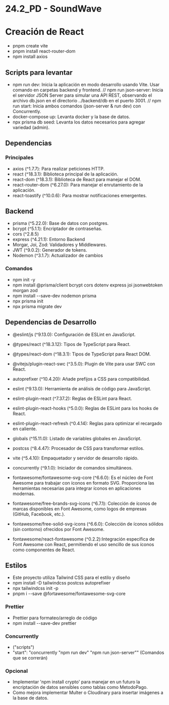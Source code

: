# 24.2_PD - SoundWave

# Creación de React
- pnpm create vite
- pnpm install react-router-dom
- npm install axios

## Scripts para levantar
- npm run dev: Inicia la aplicación en modo desarrollo usando Vite. Usar comando en carpetas backend y frontend.
  // npm run json-server: Inicia el servidor JSON Server para simular una API REST, observando el archivo db.json en el directorio ../backend/db en el puerto 3001.
  // npm run start: Inicia ambos comandos (json-server & run dev) con Concurrently.
- docker-compose up: Levanta docker y la base de datos.
- npx prisma db seed: Levanta los datos necesarios para agregar variedad (admin).

## Dependencias 
### Principales
- axios (^1.7.7): Para realizar peticiones HTTP.
- react (^18.3.1): Biblioteca principal de la aplicación.
- react-dom (^18.3.1): Biblioteca de React para manejar el DOM.
- react-router-dom (^6.27.0): Para manejar el enrutamiento de la aplicación.
- react-toastify (^10.0.6): Para mostrar notificaciones emergentes.

## Backend
- prisma (^5.22.0): Base de datos con postgres.
- bcrypt (^5.1.1): Encriptador de contraseñas.
- cors (^2.8.5)
- express (^4.21.1): Entorno Backend
- Morgar, Joi, Zod: Validadores y Middlewares.
- JWT (^9.0.2): Generador de tokens.
- Nodemon (^3.1.7): Actualizador de cambios

### Comandos
- npm init -y
- npm install @prisma/client bcrypt cors dotenv express joi jsonwebtoken morgan zod
- npm install --save-dev nodemon prisma
- npx prisma init
- npx prisma migrate dev

## Dependencias de Desarrollo
- @eslint/js (^9.13.0): Configuración de ESLint en JavaScript.
- @types/react (^18.3.12): Tipos de TypeScript para React.
- @types/react-dom (^18.3.1): Tipos de TypeScript para React DOM.
- @vitejs/plugin-react-swc (^3.5.0): Plugin de Vite para usar SWC con React.
- autoprefixer (^10.4.20): Añade prefijos a CSS para compatibilidad.
- eslint (^9.13.0): Herramienta de análisis de código para JavaScript.
- eslint-plugin-react (^7.37.2): Reglas de ESLint para React.
- eslint-plugin-react-hooks (^5.0.0): Reglas de ESLint para los hooks de React.
- eslint-plugin-react-refresh (^0.4.14): Reglas para optimizar el recargado en caliente.
- globals (^15.11.0): Listado de variables globales en JavaScript.
- postcss (^8.4.47): Procesador de CSS para transformar estilos.
- vite (^5.4.10): Empaquetador y servidor de desarrollo rápido.
- concurrently (^9.1.0): Iniciador de comandos simultáneos.
  
- fontawesome/fontawesome-svg-core (^6.6.0): Es el núcleo de Font Awesome para trabajar con íconos en formato SVG. Proporciona las herramientas necesarias para integrar íconos en aplicaciones modernas.
- fontawesome/free-brands-svg-icons (^6.7.1): Colección de íconos de marcas disponibles en Font Awesome, como logos de empresas (GitHub, Facebook, etc.).
- fontawesome/free-solid-svg-icons (^6.6.0): Colección de íconos sólidos (sin contorno) ofrecidos por Font Awesome.
- fontawesome/react-fontawesome (^0.2.2):Integración específica de Font Awesome con React, permitiendo el uso sencillo de sus íconos como componentes de React.

## Estilos
- Este proyecto utiliza Tailwind CSS para el estilo y diseño
- npm install -D tailwindcss postcss autoprefixer
- npx tailwindcss init -p
- pnpm i --save @fortawesome/fontawesome-svg-core

### Prettier
- Prettier para formateo/arreglo de código
- npm install --save-dev prettier

### Concurrently
- ("scripts")
- "start": "concurrently \"npm run dev\" \"npm run json-server\"" (Comandos que se correrán)

### Opcional
- Implementar 'npm install crypto' para manejar en un futuro la encriptación de datos sensibles como tablas como MetodoPago.
- Como mejora implementar Multer o Cloudinary para insertar imágenes a la base de datos.

 
